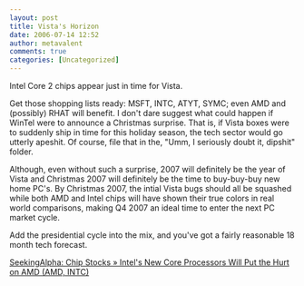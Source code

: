 ```yaml
---
layout: post
title: Vista's Horizon
date: 2006-07-14 12:52
author: metavalent
comments: true
categories: [Uncategorized]
---
```

Intel Core 2 chips appear just in time for Vista.

Get those shopping lists ready:  MSFT, INTC, ATYT, SYMC; even AMD and (possibly) RHAT will benefit.  I don't dare suggest what could happen if WinTel were to announce a Christmas surprise.  That is, if Vista boxes were to suddenly ship in time for this holiday season, the tech sector would go utterly apeshit.  Of course, file that in the, "Umm, I seriously doubt it, dipshit" folder.

Although, even without such a surprise, 2007 will definitely be the year of Vista and Christmas 2007 will definitely be the time to buy-buy-buy new home PC's.  By Christmas 2007, the intial Vista bugs should all be squashed while both AMD and Intel chips will have shown their true colors in real world comparisons,  making Q4 2007 an ideal time to enter the next PC market cycle.<a></a>

Add the presidential cycle into the mix, and you've got a fairly reasonable 18 month tech forecast. 

<a href="http://chip.seekingalpha.com/article/13609">SeekingAlpha: Chip Stocks » Intel's New Core Processors Will Put the Hurt on AMD (AMD, INTC)</a>
